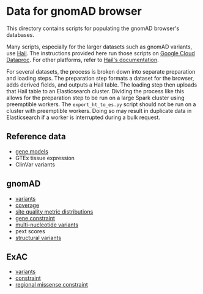 # Data for gnomAD browser

This directory contains scripts for populating the gnomAD browser's databases.

Many scripts, especially for the larger datasets such as gnomAD variants, use
[Hail](https://hail.is/). The instructions provided here run those scripts on
[Google Cloud Dataproc](https://cloud.google.com/dataproc/). For other platforms,
refer to [Hail's documentation](https://hail.is/docs/0.2/getting_started.html#installation).

For several datasets, the process is broken down into separate preparation and
loading steps. The preparation step formats a dataset for the browser, adds
derived fields, and outputs a Hail table. The loading step then uploads that
Hail table to an Elasticsearch cluster. Dividing the process like this allows
for the preparation step to be run on a large Spark cluster using preemptible
workers. The `export_ht_to_es.py` script should not be run on a cluster with
preemptible workers. Doing so may result in duplicate data in Elasticsearch if
a worker is interrupted during a bulk request.

## Reference data

* [gene models](./docs/gene_models.md)
* GTEx tissue expression
* ClinVar variants

## gnomAD

* [variants](./docs/gnomad_variants.md)
* [coverage](./docs/gnomad_coverage.md)
* [site quality metric distributions](./docs/gnomad_site_quality_metric_distributions.md)
* [gene constraint](./docs/gnomad_gene_constraint.md)
* [multi-nucleotide variants](./docs/gnomad_mnvs.md)
* pext scores
* [structural variants](./docs/gnomad_svs.md)

## ExAC

* [variants](./docs/exac_variants.md)
* [constraint](./docs/exac_constraint.md)
* [regional missense constraint](./docs/exac_regional_missense_constraint_regions.md)

